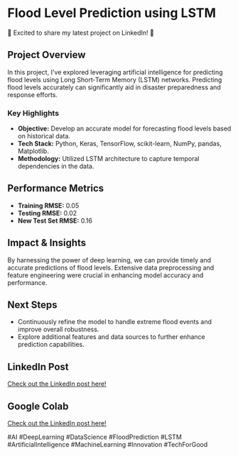 # Flood Level Prediction using LSTM

🚀 Excited to share my latest project on LinkedIn! 🌟

## Project Overview

In this project, I've explored leveraging artificial intelligence for predicting flood levels using Long Short-Term Memory (LSTM) networks. Predicting flood levels accurately can significantly aid in disaster preparedness and response efforts.

### Key Highlights

- **Objective:** Develop an accurate model for forecasting flood levels based on historical data.
- **Tech Stack:** Python, Keras, TensorFlow, scikit-learn, NumPy, pandas, Matplotlib.
- **Methodology:** Utilized LSTM architecture to capture temporal dependencies in the data.

## Performance Metrics

- **Training RMSE:** 0.05
- **Testing RMSE:** 0.02
- **New Test Set RMSE:** 0.16

## Impact & Insights

By harnessing the power of deep learning, we can provide timely and accurate predictions of flood levels. Extensive data preprocessing and feature engineering were crucial in enhancing model accuracy and performance.

## Next Steps

- Continuously refine the model to handle extreme flood events and improve overall robustness.
- Explore additional features and data sources to further enhance prediction capabilities.

## LinkedIn Post

[Check out the LinkedIn post here!](https://www.linkedin.com/posts/sarthak-khare-898084253_ai-deeplearning-datascience-activity-7174319463700328448-17Cm?utm_source=share&utm_medium=member_desktop)

## Google Colab

[Check out the LinkedIn post here!](https://colab.research.google.com/drive/1tvLoPnxfqT7G8jpTHBUycg5zFZnneSVC?usp=sharing)

#AI #DeepLearning #DataScience #FloodPrediction #LSTM #ArtificialIntelligence #MachineLearning #Innovation #TechForGood
